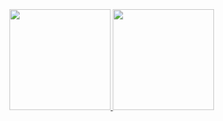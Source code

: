 <div>
<a href="https://github.com/ChristianSilvaPaz">
<img height="180em" src="https://github-readme-stats.vercel.app/api/top-langs/?username=ChristianSilvaPaz&layout=compact&langs_count=7&theme=dracula"/>
<img height="180em" src="https://github-readme-stats.vercel.app/api?username=ChristianSilvaPaz&show_icons=true&theme=dracula&include_all_commits=true&count_private=true"/>
</div>
